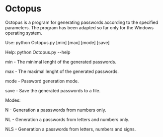 # Octopus
Octopus is a program for generating passwords according to the specified parameters.
The program has been adapted so far only for the Windows operating system.

Use: python Octopus.py [min] [max] [mode] [save]

Help: python Octopus.py --help

min - The minimal lenght of the generated passwords.

max - The maximal lenght of the generated passwords.

mode - Password generation mode.

save - Save the generated passwords to a file.

Modes:

N - Generation a passswords from numbers only.

NL - Generation a passwords from letters and numbers only.

NLS - Generation a passwords from letters, numbers and signs.
